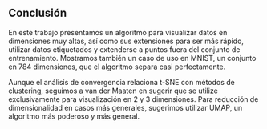 ## Conclusión

En este trabajo presentamos un algoritmo para visualizar datos en dimensiones muy altas, así como sus extensiones para ser más rápido, utilizar datos etiquetados y extenderse a puntos fuera del conjunto de entrenamiento. Mostramos también un caso de uso en MNIST, un conjunto en 784 dimensiones, que el algoritmo separa casi perfectamente. 

Aunque el análisis de convergencia relaciona t-SNE con métodos de clustering, seguimos a van der Maaten en sugerir que se utilize exclusivamente para visualización en 2 y 3 dimensiones. Para reducción de dimensionalidad en casos más generales, sugerimos utilizar UMAP, un algoritmo más poderoso y más general.